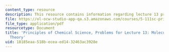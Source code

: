 ```yaml
---
content_type: resource
description: This resource contains information regarding lecture 13 problem.
file: https://ol-ocw-studio-app-qa.s3.amazonaws.com/courses/5-111sc-principles-of-chemical-science-fall-2014/18185eaa518beceaed1432463ac3928e_MIT5_111F14_Lec13Prob.pdf
file_type: application/pdf
resourcetype: Document
title: 'Principles of Chemical Science, Problems for Lecture 13: Molecular Orbital
  Theory'
uid: 18185eaa-518b-ecea-ed14-32463ac3928e
---
```

